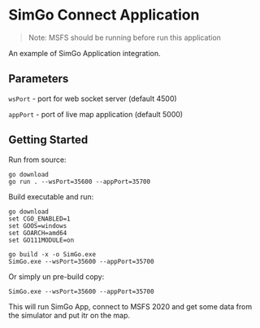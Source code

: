 # SimGo Connect Application 

> Note: MSFS should be running before run this application

An example of SimGo Application integration.

## Parameters

`wsPort` - port for web socket server (default 4500)

`appPort` - port of live map application (default 5000)

## Getting Started

Run from source:

```
go download
go run . --wsPort=35600 --appPort=35700
```

Build executable and run:

```
go download
set CGO_ENABLED=1
set GOOS=windows
set GOARCH=amd64
set GO111MODULE=on

go build -x -o SimGo.exe
SimGo.exe --wsPort=35600 --appPort=35700
```

Or simply un pre-build copy:

```
SimGo.exe --wsPort=35600 --appPort=35700
```

This will run SimGo App, connect to MSFS 2020 and get some data from the simulator and put itr on the map.
